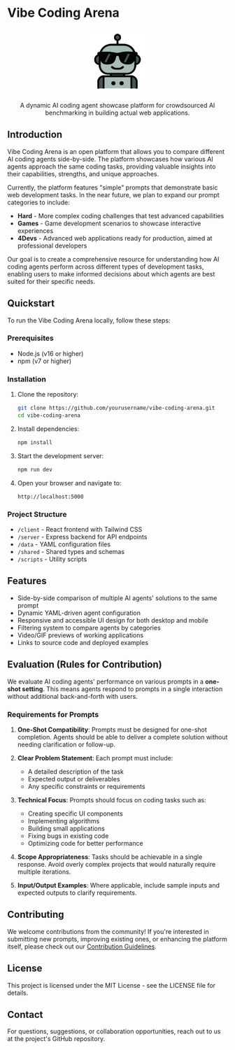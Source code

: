# Vibe Coding Arena

<div align="center">
  <img src="attached_assets/20250412_2104_Cool Robot Icon_simple_compose_01jrnjq7cff56rx5dz3fgmv5xk.png" alt="Vibe Coding Arena Logo" width="150" />
  
  A dynamic AI coding agent showcase platform for crowdsourced AI benchmarking in building actual web applications.
</div>

## Introduction

Vibe Coding Arena is an open platform that allows you to compare different AI coding agents side-by-side. The platform showcases how various AI agents approach the same coding tasks, providing valuable insights into their capabilities, strengths, and unique approaches.

Currently, the platform features "simple" prompts that demonstrate basic web development tasks. In the near future, we plan to expand our prompt categories to include:

- **Hard** - More complex coding challenges that test advanced capabilities
- **Games** - Game development scenarios to showcase interactive experiences
- **4Devs** - Advanced web applications ready for production, aimed at professional developers

Our goal is to create a comprehensive resource for understanding how AI coding agents perform across different types of development tasks, enabling users to make informed decisions about which agents are best suited for their specific needs.

## Quickstart

To run the Vibe Coding Arena locally, follow these steps:

### Prerequisites

- Node.js (v16 or higher)
- npm (v7 or higher)

### Installation

1. Clone the repository:
   ```bash
   git clone https://github.com/yourusername/vibe-coding-arena.git
   cd vibe-coding-arena
   ```

2. Install dependencies:
   ```bash
   npm install
   ```

3. Start the development server:
   ```bash
   npm run dev
   ```

4. Open your browser and navigate to:
   ```
   http://localhost:5000
   ```

### Project Structure

- `/client` - React frontend with Tailwind CSS
- `/server` - Express backend for API endpoints
- `/data` - YAML configuration files
- `/shared` - Shared types and schemas
- `/scripts` - Utility scripts

## Features

- Side-by-side comparison of multiple AI agents' solutions to the same prompt
- Dynamic YAML-driven agent configuration
- Responsive and accessible UI design for both desktop and mobile
- Filtering system to compare agents by categories
- Video/GIF previews of working applications
- Links to source code and deployed examples

## Evaluation (Rules for Contribution)

We evaluate AI coding agents' performance on various prompts in a **one-shot setting**. This means agents respond to prompts in a single interaction without additional back-and-forth with users.

### Requirements for Prompts

1. **One-Shot Compatibility**: Prompts must be designed for one-shot completion. Agents should be able to deliver a complete solution without needing clarification or follow-up.

2. **Clear Problem Statement**: Each prompt must include:
   - A detailed description of the task
   - Expected output or deliverables
   - Any specific constraints or requirements

3. **Technical Focus**: Prompts should focus on coding tasks such as:
   - Creating specific UI components
   - Implementing algorithms
   - Building small applications
   - Fixing bugs in existing code
   - Optimizing code for better performance

4. **Scope Appropriateness**: Tasks should be achievable in a single response. Avoid overly complex projects that would naturally require multiple iterations.

5. **Input/Output Examples**: Where applicable, include sample inputs and expected outputs to clarify requirements.

## Contributing

We welcome contributions from the community! If you're interested in submitting new prompts, improving existing ones, or enhancing the platform itself, please check out our [Contribution Guidelines](CONTRIBUTE.md).

## License

This project is licensed under the MIT License - see the LICENSE file for details.

## Contact

For questions, suggestions, or collaboration opportunities, reach out to us at the project's GitHub repository.